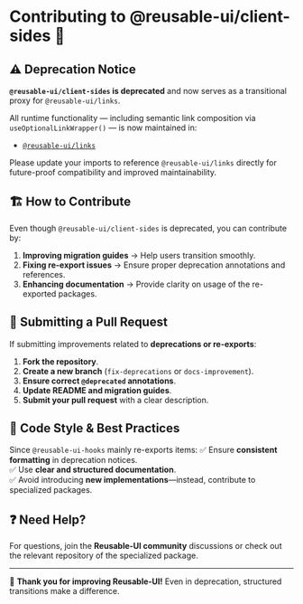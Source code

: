 # Contributing to @reusable-ui/client-sides 📢

## ⚠️ Deprecation Notice

**`@reusable-ui/client-sides` is deprecated** and now serves as a transitional proxy for `@reusable-ui/links`.

All runtime functionality — including semantic link composition via `useOptionalLinkWrapper()` — is now maintained in:

- [`@reusable-ui/links`](https://github.com/reusable-ui/reusable-ui-monorepo/tree/master/utilities/links)

Please update your imports to reference `@reusable-ui/links` directly for future-proof compatibility and improved maintainability.

## 🏗️ How to Contribute
Even though `@reusable-ui/client-sides` is deprecated, you can contribute by:
1. **Improving migration guides** → Help users transition smoothly.
2. **Fixing re-export issues** → Ensure proper deprecation annotations and references.
3. **Enhancing documentation** → Provide clarity on usage of the re-exported packages.

## 🚀 Submitting a Pull Request
If submitting improvements related to **deprecations or re-exports**:
1. **Fork the repository**.
2. **Create a new branch** (`fix-deprecations` or `docs-improvement`).
3. **Ensure correct `@deprecated` annotations**.
4. **Update README and migration guides**.
5. **Submit your pull request** with a clear description.

## 📜 Code Style & Best Practices
Since `@reusable-ui-hooks` mainly re-exports items:
✅ Ensure **consistent formatting** in deprecation notices.  
✅ Use **clear and structured documentation**.  
✅ Avoid introducing **new implementations**—instead, contribute to specialized packages.

## ❓ Need Help?
For questions, join the **Reusable-UI community** discussions or check out the relevant repository of the specialized package.

---

🚀 **Thank you for improving Reusable-UI!** Even in deprecation, structured transitions make a difference.  
